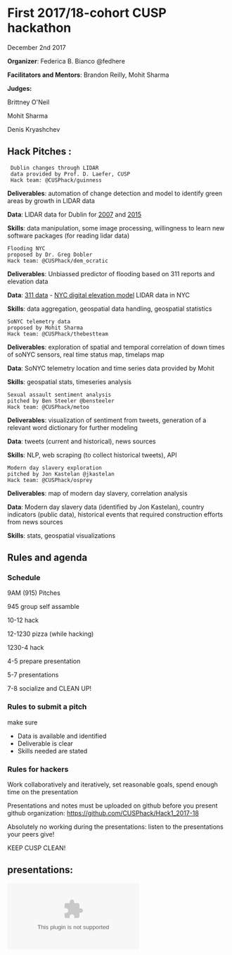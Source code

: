 
# First 2017/18-cohort  CUSP hackathon

December 2nd 2017

**Organizer**: Federica B. Bianco @fedhere

**Facilitators and Mentors**: Brandon Reilly, Mohit Sharma

**Judges:**

Brittney O'Neil

Mohit Sharma

Denis Kryashchev


## Hack Pitches :

	 Dublin changes through LIDAR
	 data provided by Prof. D. Laefer, CUSP 
	 Hack team: @CUSPhack/guinness 
	
**Deliverables**: automation of change detection and model to identify green areas by growth in LIDAR data

**Data**: LIDAR data for Dublin for [2007](https://digital.ucd.ie/view/ucdlib:30462) and [2015](https://geo.nyu.edu/catalog/nyu_2451_38684)

**Skills**: data manipulation, some image processing, willingness to learn new software packages (for reading lidar data)




	Flooding NYC 
	proposed by Dr. Greg Dobler 
	Hack team: @CUSPhack/dem_ocratic 

**Deliverables**: Unbiassed predictor of flooding based on 311 reports and elevation data

**Data**: [311 data](https://www.newyorkcares.org/bethesomeone?gclid=CjwKCAiA3o7RBRBfEiwAZMtSCWljoeSWHa_9BUUJRHk92n_Acff-65MrMbjh-7FJc4SJHLlccS8d9RoCBjgQAvD_BwE) - [NYC digital elevation model](https://data.cityofnewyork.us/City-Government/1-foot-Digital-Elevation-Model-DEM-/dpc8-z3jc) LIDAR data in NYC 

**Skills**: data aggregation, geospatial data handling, geospatial statistics



	SoNYC telemetry data 
	proposed by Mohit Sharma 
	Hack team: @CUSPhack/thebestteam
	
**Deliverables**: exploration of spatial and temporal correlation of down times of soNYC sensors, real time status map, timelaps map

**Data**: SoNYC telemetry location and time series data provided by Mohit

**Skills**: geospatial stats, timeseries analysis


	Sexual assault sentiment analysis 
	pitched by Ben Steeler @bensteeler 
	Hack team: @CUSPhack/metoo  

**Deliverables**: visualization of sentiment from tweets, generation of a relevant word dictionary for further modeling

**Data**: tweets (current and historical), news sources

**Skills**: NLP, web scraping (to collect historical tweets), API

	Modern day slavery exploration
	pitched by Jon Kastelan @jkastelan 
	Hack team: @CUSPhack/osprey  

**Deliverables**: map of modern day slavery, correlation analysis 

**Data**: Modern day slavery data (identified by Jon Kastelan), country indicators (public data), historical events that required construction efforts from news sources

**Skills**: stats, geospatial visualizations

	
## Rules and agenda

### Schedule

9AM (915) Pitches

945 group self assamble

10-12 hack

12-1230 pizza (while hacking)

1230-4 hack

4-5 prepare presentation

5-7 presentations

7-8 socialize and CLEAN UP!

### Rules to submit a pitch
make sure
- Data is available and identified
- Deliverable is clear
- Skills needed are stated


### Rules for hackers

Work collaboratively and iteratively, set reasonable goals, spend enough time on the presentation

Presentations and notes must be uploaded on github before you present github organization:  https://github.com/CUSPhack/Hack1_2017-18

Absolutely no working during the presentations: listen to the presentations your peers give!

KEEP CUSP CLEAN! 

## presentations:

![![picture](osprey/mdslavery.png)](https://github.com/CUSPhack/Hack1_2017-18/blob/master/osprey/ospreys%20prez.pptx)
